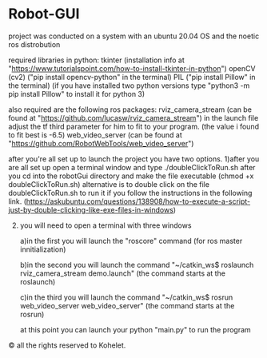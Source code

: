 # Robot-GUI

project was conducted on a system with an ubuntu 20.04 OS and the noetic ros distrobution

required libraries in python:
    tkinter 
	(installation info at "https://www.tutorialspoint.com/how-to-install-tkinter-in-python")
    openCV (cv2)
        ("pip install opencv-python" in the terminal)
    PIL
	("pip install Pillow" in the terminal)
	(if you have installed two python versions type 
	"python3 -m pip install Pillow" to install it for python 3)

also required are the following ros packages:
	rviz_camera_stream (can be found at "https://github.com/lucasw/rviz_camera_stream")
		in the launch file adjust the tf third parameter for him to fit to your program.
		(the value i found to fit best is -6.5)
	web_video_server (can be found at "https://github.com/RobotWebTools/web_video_server")

after you're all set up to launch the project you have two options.
1)after you are all set up open a terminal window and type ./doubleClickToRun.sh after you cd into the robotGui directory and make the file executable (chmod +x doubleClickToRun.sh)
		alternative is to double click on the file doubleClickToRun.sh to run it if you follow the instructions in the following link. (https://askubuntu.com/questions/138908/how-to-execute-a-script-just-by-double-clicking-like-exe-files-in-windows)

2) you will need to open a terminal with three windows

	a)in the first you will launch the "roscore" command (for ros master innitialization)

	b)in the second you will launch the command "~/catkin_ws$ roslaunch rviz_camera_stream 			demo.launch" (the command starts at the roslaunch)

	c)in the third you will launch the command "~/catkin_ws$ rosrun web_video_server 			web_video_server" (the command starts at the rosrun)

	at this point you can launch your python "main.py" to run the program

© all the rights reserved to Kohelet.



